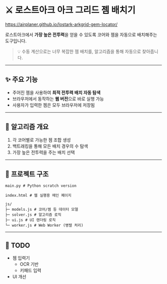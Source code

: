 # ⚔️ 로스트아크 아크 그리드 젬 배치기

https://airplaner.github.io/lostark-arkgrid-gem-locator/

로스트아크에서 **가장 높은 전투력**을 얻을 수 있도록
코어와 젬을 자동으로 배치해주는 도구입니다.

> 💡 수동 계산으로는 너무 복잡한 젬 배치를, 알고리즘을 통해 자동으로 찾아줍니다.

---

## ✨ 주요 기능
- 주어진 젬을 사용하여 **최적 전투력 배치 자동 탐색**
- 브라우저에서 동작하는 **웹 버전**으로 바로 실행 가능
- 사용자가 입력한 젬은 모두 브라우저에 저장됨

---

## 🧮 알고리즘 개요
1. 각 코어별로 가능한 젬 조합 생성
2. 백트래킹을 통해 모든 배치 경우의 수 탐색
3. 가장 높은 전투력을 주는 배치 선택

---

## 📂 프로젝트 구조
```
main.py # Python scratch version

index.html # 웹 실행용 메인 페이지

js/
├─ models.js # 코어/젬 등 데이터 모델
├─ solver.js # 알고리즘 로직
├─ ui.js # UI 렌더링 로직
└─ worker.js # Web Worker (병렬 처리)
```

---

## 🚗 TODO
- 젬 입력기
  - OCR 기반
  - 키패드 입력
- UI 개선

